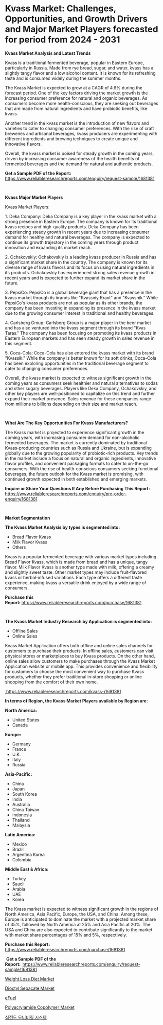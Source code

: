 <p><h1>Kvass Market: Challenges, Opportunities, and Growth Drivers and Major Market Players forecasted for period from 2024 - 2031</h1></p><p><strong>Kvass Market Analysis and Latest Trends</strong></p>
<p><p>Kvass is a traditional fermented beverage, popular in Eastern Europe, particularly in Russia. Made from rye bread, sugar, and water, kvass has a slightly tangy flavor and a low alcohol content. It is known for its refreshing taste and is consumed widely during the summer months.</p><p>The Kvass Market is expected to grow at a CAGR of 4.6% during the forecast period. One of the key factors driving the market growth is the increasing consumer preference for natural and organic beverages. As consumers become more health-conscious, they are seeking out beverages that are made from natural ingredients and have probiotic benefits, like kvass.</p><p>Another trend in the kvass market is the introduction of new flavors and varieties to cater to changing consumer preferences. With the rise of craft breweries and artisanal beverages, kvass producers are experimenting with different ingredients and brewing techniques to create unique and innovative flavors.</p><p>Overall, the kvass market is poised for steady growth in the coming years, driven by increasing consumer awareness of the health benefits of fermented beverages and the demand for natural and authentic products.</p></p>
<p><strong>Get a Sample PDF of the Report:&nbsp;</strong> <a href="https://www.reliableresearchreports.com/enquiry/request-sample/1681381">https://www.reliableresearchreports.com/enquiry/request-sample/1681381</a></p>
<p>&nbsp;</p>
<p><strong>Kvass Major Market Players</strong></p>
<p><p>Kvass Market Players:</p><p>1. Deka Company: Deka Company is a key player in the kvass market with a strong presence in Eastern Europe. The company is known for its traditional kvass recipes and high-quality products. Deka Company has been experiencing steady growth in recent years due to increasing consumer demand for healthy and natural beverages. The company is expected to continue its growth trajectory in the coming years through product innovation and expanding its market reach.</p><p>2. Ochakovskiy: Ochakovskiy is a leading kvass producer in Russia and has a significant market share in the country. The company is known for its diverse range of kvass flavors and its focus on using natural ingredients in its products. Ochakovskiy has experienced strong sales revenue growth in recent years and is expected to further expand its market share in the future.</p><p>3. PepsiCo: PepsiCo is a global beverage giant that has a presence in the kvass market through its brands like "Kvassniy Kraut" and "Kvassnik." While PepsiCo's kvass products are not as popular as its other brands, the company has been investing in expanding its presence in the kvass market due to the growing consumer interest in traditional and healthy beverages.</p><p>4. Carlsberg Group: Carlsberg Group is a major player in the beer market and has also ventured into the kvass segment through its brand "Kvas Taras." The company has been focusing on promoting its kvass products in Eastern European markets and has seen steady growth in sales revenue in this segment.</p><p>5. Coca-Cola: Coca-Cola has also entered the kvass market with its brand "Kvassik." While the company is better known for its soft drinks, Coca-Cola has been exploring opportunities in the traditional beverage segment to cater to changing consumer preferences.</p><p>Overall, the kvass market is expected to witness significant growth in the coming years as consumers seek healthier and natural alternatives to sodas and other sugary beverages. Players like Deka Company, Ochakovskiy, and other key players are well-positioned to capitalize on this trend and further expand their market presence. Sales revenue for these companies range from millions to billions depending on their size and market reach.</p></p>
<p>&nbsp;</p>
<p><strong>What Are The Key Opportunities For Kvass Manufacturers?</strong></p>
<p><p>The Kvass market is projected to experience significant growth in the coming years, with increasing consumer demand for non-alcoholic fermented beverages. The market is currently dominated by traditional Kvass-producing countries such as Russia and Ukraine, but is expanding globally due to the growing popularity of probiotic-rich products. Key trends in the market include a focus on natural and organic ingredients, innovative flavor profiles, and convenient packaging formats to cater to on-the-go consumers. With the rise of health-conscious consumers seeking functional beverages, the future outlook for the Kvass market is promising, with continued growth expected in both established and emerging markets.</p></p>
<p><strong>Inquire or Share Your Questions If Any Before Purchasing This Report:</strong> <a href="https://www.reliableresearchreports.com/enquiry/pre-order-enquiry/1681381">https://www.reliableresearchreports.com/enquiry/pre-order-enquiry/1681381</a></p>
<p>&nbsp;</p>
<p><strong>Market Segmentation</strong></p>
<p><strong>The Kvass Market Analysis by types is segmented into:</strong></p>
<p><ul><li>Bread Flavor Kvass</li><li>Milk Flavor Kvass</li><li>Others</li></ul></p>
<p><p>Kvass is a popular fermented beverage with various market types including Bread Flavor Kvass, which is made from bread and has a unique, tangy flavor. Milk Flavor Kvass is another type made with milk, offering a creamy and slightly sweet taste. Other market types may include fruit-flavored kvass or herbal-infused variations. Each type offers a different taste experience, making kvass a versatile drink enjoyed by a wide range of consumers.</p></p>
<p><strong>Purchase this Report:&nbsp;</strong><a href="https://www.reliableresearchreports.com/purchase/1681381">https://www.reliableresearchreports.com/purchase/1681381</a></p>
<p>&nbsp;</p>
<p><strong>The Kvass Market Industry Research by Application is segmented into:</strong></p>
<p><ul><li>Offline Sales</li><li>Online Sales</li></ul></p>
<p><p>Kvass Market Application offers both offline and online sales channels for customers to purchase their products. In offline sales, customers can visit physical stores or marketplaces to buy Kvass products. On the other hand, online sales allow customers to make purchases through the Kvass Market Application website or mobile app. This provides convenience and flexibility for customers to choose the most convenient way to purchase Kvass products, whether they prefer traditional in-store shopping or online shopping from the comfort of their own home.</p></p>
<p><a href="https://www.reliableresearchreports.com/kvass-r1681381">&nbsp;https://www.reliableresearchreports.com/kvass-r1681381</a></p>
<p><strong>In terms of Region, the Kvass Market Players available by Region are:</strong></p>
<p>
    <p> <strong> North America: </strong>
        <ul>
            <li>United States</li>
            <li>Canada</li>
        </ul>
        </p> 
    <p> <strong> Europe: </strong>
        <ul>
            <li>Germany</li>
            <li>France</li>
            <li>U.K.</li>
            <li>Italy</li>
            <li>Russia</li>
        </ul>
        </p> 
    <p> <strong> Asia-Pacific: </strong>
        <ul>
            <li>China</li>
            <li>Japan</li>
            <li>South Korea</li>
            <li>India</li>
            <li>Australia</li>
            <li>China Taiwan</li>
            <li>Indonesia</li>
            <li>Thailand</li>
            <li>Malaysia</li>
        </ul>
        </p> 
    <p> <strong> Latin America: </strong>
        <ul>
            <li>Mexico</li>
            <li>Brazil</li>
            <li>Argentina Korea</li>
            <li>Colombia</li>
        </ul>
        </p> 
    <p> <strong> Middle East & Africa: </strong>
        <ul>
            <li>Turkey</li>
            <li>Saudi</li>
            <li>Arabia</li>
            <li>UAE</li>
            <li>Korea</li>
        </ul>
    </p>
    </p>
<p><p>The Kvass market is expected to witness significant growth in the regions of North America, Asia Pacific, Europe, the USA, and China. Among these, Europe is anticipated to dominate the market with a projected market share of 35%, followed by North America at 25% and Asia Pacific at 20%. The USA and China are also expected to contribute significantly to the market with market share percentages of 15% and 5%, respectively.</p></p>
<p><strong>Purchase this Report: </strong><a href="https://www.reliableresearchreports.com/purchase/1681381">https://www.reliableresearchreports.com/purchase/1681381</a></p>
<p>&nbsp;<strong>Get a Sample PDF of the Report:&nbsp;&nbsp;</strong><a href="https://www.reliableresearchreports.com/enquiry/request-sample/1681381">https://www.reliableresearchreports.com/enquiry/request-sample/1681381</a></p>
<p><strong></strong></p>
<p><p><a href="https://github.com/gamblestampleyjenny50m5sl6/Market-Research-Report-List-2/blob/main/weight-loss-diet-market.md">Weight Loss Diet Market</a></p><p><a href="https://issuu.com/reportprime-2/docs/dioctyl-sebacate-market-size-2030.pptx">Dioctyl Sebacate Market</a></p><p><a href="https://medium.com/@eunawiegad2023/e%E7%87%83%E6%96%99%E5%B8%82%E5%A0%B4-%E3%82%BF%E3%82%A4%E3%83%97-%E5%BF%9C%E7%94%A8-%E3%81%8A%E3%82%88%E3%81%B3%E5%9C%B0%E7%90%86%E3%81%AB%E3%82%88%E3%82%8B%E5%8C%85%E6%8B%AC%E7%9A%84%E8%A9%95%E4%BE%A1-7e4d2024f732">eFuel</a></p><p><a href="https://issuu.com/reportprime-2/docs/polyacrylamide-copolymer-market-size-2030.pptx">Polyacrylamide Copolymer Market</a></p><p><a href="https://medium.com/@aidenreinger/%EC%8B%AC%EC%A0%84%EB%8F%84-%EB%AA%A8%EB%8B%88%ED%84%B0%EB%A7%81-%EC%8B%9C%EC%8A%A4%ED%85%9C-%EC%8B%9C%EC%9E%A5-%EB%B3%B4%EA%B3%A0%EC%84%9C%EB%8A%94-%EC%9D%B4-%EC%8B%9C%EC%9E%A5%EC%9D%98-%EC%B5%9C%EC%8B%A0-%ED%8A%B8%EB%A0%8C%EB%93%9C%EC%99%80-%EC%84%B1%EC%9E%A5-%EA%B8%B0%ED%9A%8C%EB%A5%BC-%EB%B3%B4%EC%97%AC%EC%A4%8D%EB%8B%88%EB%8B%A4-502df0f81cb2">심전도 모니터링 시스템</a></p></p>